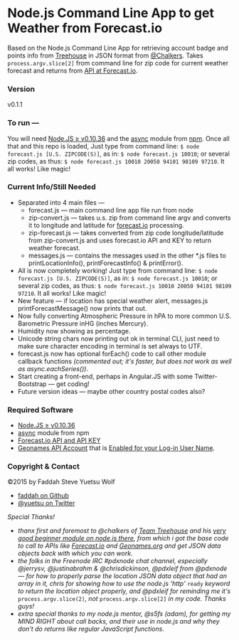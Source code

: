 Node.js Command Line App to get Weather from Forecast.io
=================

Based on the Node.js Command Line App for retrieving account badge and points info from [Treehouse](http://teamtreehouse.com) in JSON format from [@Chalkers](http://twitter.com/chalkers/). Takes ```process.argv.slice[2]``` from command line for zip code for current weather forecast and returns from [API at Forecast.io](https://developer.forecast.io/).

### Version

v0.1.1

### To run —

You will need [Node.JS ≥ v0.10.36](http://nodejs.org "The Node.JS Main Web Site.") and the [async](https://github.com/caolan/async) module from [npm](http://npmjs.org "The NPM Main Web Site."). Once all that and this repo is loaded, Just type from command line: ```$ node forecast.js [U.S. ZIPCODE(S)]```, as in: ```$ node forecast.js 10010```; or several zip codes, as thus: ```$ node forecast.js 10010 20050 94101 98109 97210```. It all works! Like magic!

### Current Info/Still Needed

* Separated into 4 main files —
  * forecast.js — main command line app file run from node
  * zip-convert.js — takes u.s. zip from command line argv and converts it to longitude and latitude for [forecast.io](http://forecast.io/) processing.
  * zip-forecast.js — takes converted from zip code longitude/latitude from zip-convert.js and uses forecast.io API and KEY to return weather forecast.
  * messages.js — contains the messages used in the other *.js files to printLocationInfo(), printForecastInfo() & printError().
* All is now completely working! Just type from command line: ```$ node forecast.js [U.S. ZIPCODE(S)]```, as in: ```$ node forecast.js 10010```; or several zip codes, as thus: ```$ node forecast.js 10010 20050 94101 98109 97210```. It all works! Like magic!
* New feature — if location has special weather alert, messages.js printForecastMessage() now prints that out.
* Now fully converting Atmospheric Pressure in hPA to more common U.S. Barometric Pressure inHG (inches Mercury).
* Humidity now showing as percentage.
* Unicode string chars now printing out ok in terminal CLI, just need to make sure character encoding in terminal is set always to UTF.
* forecast.js now has optional forEach() code to call other module callback functions *(commented out; it's faster, but does not work as well as async.eachSeries())*.
* Start creating a front-end, perhaps in Angular.JS with some Twitter-Bootstrap — get coding!
* Future version ideas — maybe other country postal codes also?

### Required Software

* [Node.JS ≥ v0.10.36](http://nodejs.org "The Node.JS Main Web Site.")
* [async](https://github.com/caolan/async) module from npm
* [Forecast.io API and API KEY](https://developer.forecast.io/)
* [Geonames API Account](http://www.geonames.org/) that is [Enabled for your Log-in User Name](http://www.geonames.org/manageaccount).

### Copyright & Contact

©2015 by Faddah Steve Yuetsu Wolf

* [faddah on Github](https://github.com/faddah)
* [@yuetsu on Twitter](http://twitter.com/yuetsu)

*Special Thanks!*

* *thanx first and foremost to @chalkers of [Team Treehouse](http://teamtreehouse.com/) and his [very good beginner module on node.js there](http://teamtreehouse.com/library/nodejs-basics), from which i got the base code to call to APIs like [Forecast.io](http://forecast.io) and [Geonames.org](http://geonames.org) and get JSON data objects back with which you can work.*
* *the folks in the Freenode IRC #pdxnode chat channel, especially @jerrysv, @justinabrahm & @chrisdickinson, @pdxleif from @pdxnode — for how to properly parse the location JSON data object that had an array in it, chris for showing how to use the node.js 'http'* ```ready``` *keyword to return the location object properly, and @pdxleif for reminding me it's* ```process.argv.slice(2)```*, not* ```process.argv.slice[2]``` *in my code. Thanks guys!*
* *extra special thanks to my node.js mentor, @s5fs (adam), for getting my MIND RIGHT about call backs, and their use in node.js and why they don't do returns like regular JavaScript functions.*